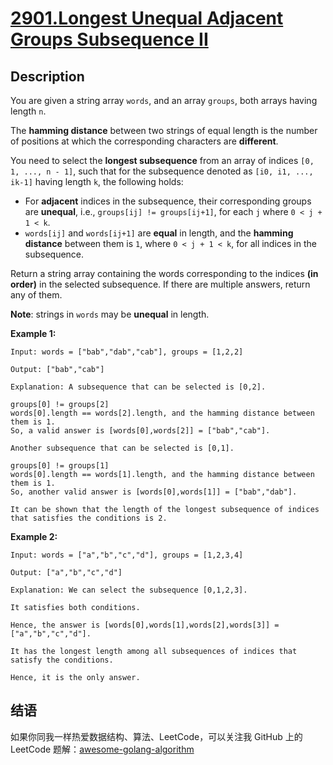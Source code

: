 # [2901.Longest Unequal Adjacent Groups Subsequence II][title]

## Description
You are given a string array `words`, and an array `groups`, both arrays having length `n`.

The **hamming distance** between two strings of equal length is the number of positions at which the corresponding characters are **different**.

You need to select the **longest subsequence** from an array of indices `[0, 1, ..., n - 1]`, such that for the subsequence denoted as `[i0, i1, ..., ik-1]` having length `k`, the following holds:

- For **adjacent** indices in the subsequence, their corresponding groups are **unequal**, i.e., `groups[ij] != groups[ij+1]`, for each `j` where `0 < j + 1 < k`.
- `words[ij]` and `words[ij+1]` are **equal** in length, and the **hamming distance** between them is `1`, where `0 < j + 1 < k`, for all indices in the subsequence.

Return a string array containing the words corresponding to the indices **(in order)** in the selected subsequence. If there are multiple answers, return any of them.

**Note**: strings in `words` may be **unequal** in length.

**Example 1:**

```
Input: words = ["bab","dab","cab"], groups = [1,2,2]

Output: ["bab","cab"]

Explanation: A subsequence that can be selected is [0,2].

groups[0] != groups[2]
words[0].length == words[2].length, and the hamming distance between them is 1.
So, a valid answer is [words[0],words[2]] = ["bab","cab"].

Another subsequence that can be selected is [0,1].

groups[0] != groups[1]
words[0].length == words[1].length, and the hamming distance between them is 1.
So, another valid answer is [words[0],words[1]] = ["bab","dab"].

It can be shown that the length of the longest subsequence of indices that satisfies the conditions is 2.
```

**Example 2:**

```
Input: words = ["a","b","c","d"], groups = [1,2,3,4]

Output: ["a","b","c","d"]

Explanation: We can select the subsequence [0,1,2,3].

It satisfies both conditions.

Hence, the answer is [words[0],words[1],words[2],words[3]] = ["a","b","c","d"].

It has the longest length among all subsequences of indices that satisfy the conditions.

Hence, it is the only answer.
```

## 结语

如果你同我一样热爱数据结构、算法、LeetCode，可以关注我 GitHub 上的 LeetCode 题解：[awesome-golang-algorithm][me]

[title]: https://leetcode.com/problems/longest-unequal-adjacent-groups-subsequence-ii/
[me]: https://github.com/kylesliu/awesome-golang-algorithm
